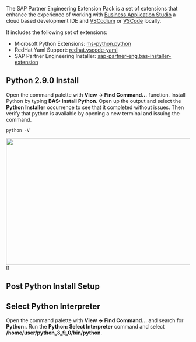 The SAP Partner Engineering Extension Pack is a set of extensions that enhance the experience of working with [Business Application Studio](https://www.anaconda.com/distribution/) a cloud based development IDE and [VSCodium](https://vscodium.com/) or [VSCode](https://code.visualstudio.com/) locally.

It includes the following set of extensions:

 - Microsoft Python Extensions: [ms-python.python](https://open-vsx.org/extension/ms-python/python)
 - RedHat Yaml Support: [redhat.vscode-yaml](https://open-vsx.org/extension/redhat/vscode-yaml)
 - SAP Partner Engineering Installer: [sap-partner-eng.bas-installer-extension](https://open-vsx.org/extension/sap-partner-eng/bas-installer-extension)


## Python 2.9.0 Install

Open the command palette with __View -> Find Command…__  function.  Install Python by typing __BAS: Install Python__.  Open up the output and select the __Python Installer__ occurrence to see that it completed without issues.  Then verify that python is available by opening a new terminal and issuing the command.

```
python -V
```

<img src=https://blogs.sap.com/wp-content/uploads/2021/01/partner_eng_inst_python.gif width=582 height=346 />
ß

## Post Python Install Setup

## Select Python Interpreter

Open the command palette with __View -> Find Command...__ and search for __Python:__.  Run the __Python: Select Interpreter__ command and select __/home/user/python_3_9_0/bin/python__.


